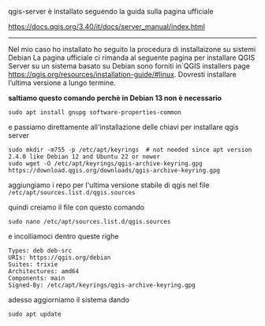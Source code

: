 qgis-server è installato seguendo la guida sulla pagina ufficiale

https://docs.qgis.org/3.40/it/docs/server_manual/index.html

--------

Nel mio caso ho installato ho seguito la procedura di installaizone su sistemi Debian
La pagina ufficiale ci rimanda al seguente pagina per installare QGIS Server su un sistema basato su Debian sono forniti in`QGIS installers page <https://qgis.org/resources/installation-guide/#linux>. Dovresti installare l’ultima versione a lungo termine.

**saltiamo questo comando perchè in Debian 13 non è necessario**

```
sudo apt install gnupg software-properties-common
```
e passiamo direttamente all'installazione delle chiavi per installare qgis server

```
sudo mkdir -m755 -p /etc/apt/keyrings  # not needed since apt version 2.4.0 like Debian 12 and Ubuntu 22 or newer
sudo wget -O /etc/apt/keyrings/qgis-archive-keyring.gpg https://download.qgis.org/downloads/qgis-archive-keyring.gpg
```
aggiungiamo i repo per l'ultima versione stabile di qgis nel file `/etc/apt/sources.list.d/qgis.sources`

quindi creiamo il file con questo comando

```
sudo nano /etc/apt/sources.list.d/qgis.sources
```

e incolliamoci dentro queste righe

```
Types: deb deb-src
URIs: https://qgis.org/debian
Suites: trixie
Architectures: amd64
Components: main
Signed-By: /etc/apt/keyrings/qgis-archive-keyring.gpg
```

adesso aggiorniamo il sistema dando

```
sudo apt update
```
